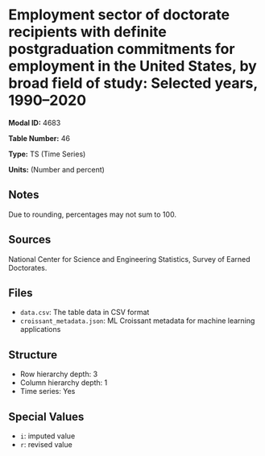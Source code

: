 # Employment sector of doctorate recipients with definite postgraduation commitments for employment in the United States, by broad field of study: Selected years, 1990&#8211;2020

**Modal ID:** 4683

**Table Number:** 46

**Type:** TS (Time Series)

**Units:** (Number and percent)

## Notes

Due to rounding, percentages may not sum to 100.

## Sources

National Center for Science and Engineering Statistics, Survey of Earned Doctorates.

## Files

- `data.csv`: The table data in CSV format
- `croissant_metadata.json`: ML Croissant metadata for machine learning applications

## Structure

- Row hierarchy depth: 3
- Column hierarchy depth: 1
- Time series: Yes

## Special Values

- `i`: imputed value
- `r`: revised value

